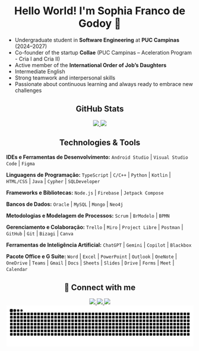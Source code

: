 <h1 align="center">Hello World! I'm <strong>Sophia Franco de Godoy</strong> 🌸</h1>

- Undergraduate student in **Software Engineering** at **PUC Campinas** (2024–2027)
- Co-founder of the startup **Collae** (PUC Campinas – Aceleration Program - Cria I and Cria II)
- Active member of the **International Order of Job’s Daughters**
- Intermediate English
- Strong teamwork and interpersonal skills
- Passionate about continuous learning and always ready to embrace new challenges

<h2 align="center"> GitHub Stats</h2>

<div align="center">
  <a href="https://github.com/sophiagodoy">
    <img height="180em" src="https://github-readme-stats.vercel.app/api?username=sophiagodoy&show_icons=true&theme=rose_pine&include_all_commits=true&count_private=true"/>
    <img height="180em" src="https://github-readme-stats.vercel.app/api/top-langs/?username=sophiagodoy&layout=compact&langs_count=16&theme=rose_pine"/>
  </a>
</div>

<h2 align="center">Technologies & Tools</h2>

**IDEs e Ferramentas de Desenvolvimento:**
`Android Studio` | `Visual Studio Code` | `Figma`

**Linguagens de Programação:**
`TypeScript` | `C/C++` | `Python` | `Kotlin` | `HTML/CSS` | `Java` | `Cypher` | `SQLDeveloper`

**Frameworks e Bibliotecas:**
`Node.js` | `Firebase` | `Jetpack Compose`

**Bancos de Dados:**
`Oracle` | `MySQL` | `Mongo` | `Neo4j`

**Metodologias e Modelagem de Processos:**
`Scrum` | `BrModelo` | `BPMN`

**Gerenciamento e Colaboração:**
`Trello` | `Miro` | `Project Libre` | `Postman` | `GitHub` | `Git` | `Bizagi` | `Canva`

**Ferramentas de Inteligência Artificial:**
`ChatGPT` | `Gemini` | `Copilot` | `Blackbox`

**Pacote Office e G Suite:**
`Word` | `Excel` | `PowerPoint` | `Outlook` | `OneNote` | `OneDrive` | `Teams` | `Gmail` | `Docs` | `Sheets` | `Slides` | `Drive` | `Forms` | `Meet` | `Calendar`


<h2 align="center">💖 Connect with me</h2>

<div align="center">
  <a href="mailto:sophiagodoy.profisisonal@gmail.com">
    <img src="https://img.shields.io/badge/Gmail-ff8fab?style=for-the-badge&logo=gmail&logoColor=white" target="_blank">
  </a>
  <a href="https://www.linkedin.com/in/sophia-franco-de-godoy/" target="_blank">
    <img src="https://img.shields.io/badge/LinkedIn-ff66a3?style=for-the-badge&logo=linkedin&logoColor=white" target="_blank">
  </a>
  <a href="https://gravatar.com/sophiafrancodegodoy" target="_blank">
    <img src="https://img.shields.io/badge/Gravatar-ff99cc?style=for-the-badge&logo=gravatar&logoColor=white" target="_blank">
  </a>
</div>

<img src="https://raw.githubusercontent.com/sophiagodoy/sophiagodoy/output/snake.svg" alt="Snake animation" />

